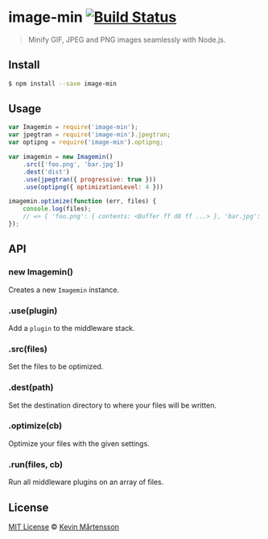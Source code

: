 # image-min [![Build Status](https://travis-ci.org/kevva/image-min.svg?branch=master)](https://travis-ci.org/kevva/image-min)

> Minify GIF, JPEG and PNG images seamlessly with Node.js.

## Install

```bash
$ npm install --save image-min
```

## Usage

```js
var Imagemin = require('image-min');
var jpegtran = require('image-min').jpegtran;
var optipng = require('image-min').optipng;

var imagemin = new Imagemin()
    .src(['foo.png', 'bar.jpg'])
    .dest('dist')
    .use(jpegtran({ progressive: true }))
    .use(optipng({ optimizationLevel: 4 }))

imagemin.optimize(function (err, files) {
    console.log(files);
    // => { 'foo.png': { contents: <Buffer ff d8 ff ...> }, 'bar.jpg': { contents: <Buffer 89 50 4e ...> }}
});
```

## API

### new Imagemin()

Creates a new `Imagemin` instance.

### .use(plugin)

Add a `plugin` to the middleware stack.

### .src(files)

Set the files to be optimized.

### .dest(path)

Set the destination directory to where your files will be written.

### .optimize(cb)

Optimize your files with the given settings.

### .run(files, cb)

Run all middleware plugins on an array of files.

## License

[MIT License](http://en.wikipedia.org/wiki/MIT_License) © [Kevin Mårtensson](http://kevinmartensson.com)
